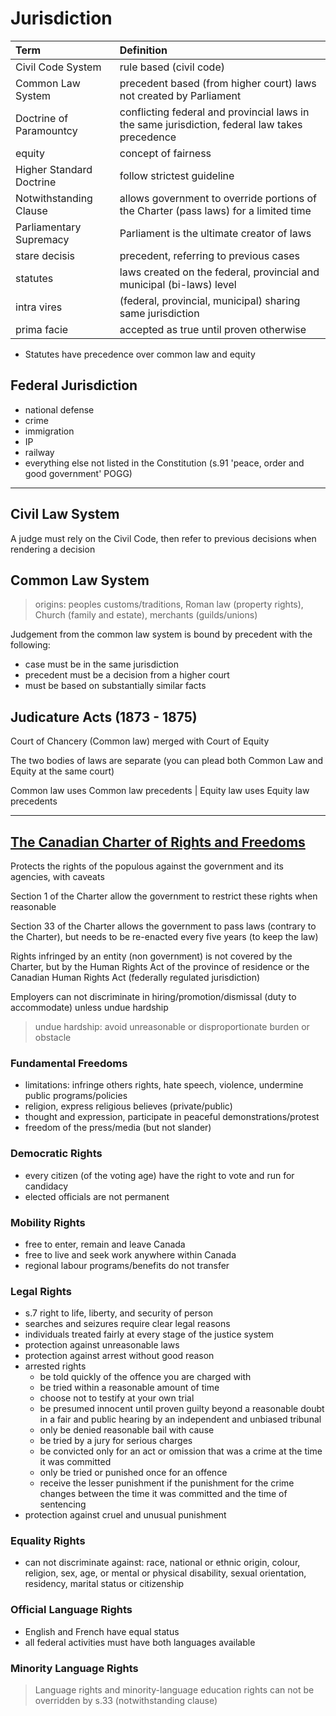 # Jurisdiction

| Term | Definition |
| :----- | :------- |
| Civil Code System | rule based (civil code) |
| Common Law System | precedent based (from higher court) laws not created by Parliament |
| Doctrine of Paramountcy | conflicting federal and provincial laws in the same jurisdiction, federal law takes precedence |
| equity | concept of fairness |
| Higher Standard Doctrine | follow strictest guideline |
| Notwithstanding Clause | allows government to override portions of the Charter (pass laws) for a limited time |
| Parliamentary Supremacy | Parliament is the ultimate creator of laws |
| stare decisis | precedent, referring to previous cases |
| statutes | laws created on the federal, provincial and municipal (bi-laws) level |
| intra vires | (federal, provincial, municipal) sharing same jurisdiction |
| prima facie | accepted as true until proven otherwise |

* Statutes have precedence over common law and equity

## Federal Jurisdiction

* national defense
* crime
* immigration
* IP
* railway
* everything else not listed in the Constitution (s.91 'peace, order and good government' POGG)

---

## Civil Law System

A judge must rely on the Civil Code, then refer to previous decisions when rendering a decision

## Common Law System

> origins: peoples customs/traditions, Roman law (property rights), Church (family and estate), merchants (guilds/unions)

Judgement from the common law system is bound by precedent with the following:

* case must be in the same jurisdiction
* precedent must be a decision from a higher court
* must be based on substantially similar facts

## Judicature Acts (1873 - 1875)

Court of Chancery (Common law) merged with Court of Equity

The two bodies of laws are separate (you can plead both Common Law and Equity at the same court)

Common law uses Common law precedents | Equity law uses Equity law precedents

---

## [The Canadian Charter of Rights and Freedoms](https://www.justice.gc.ca/eng/csj-sjc/rfc-dlc/ccrf-ccdl/)

Protects the rights of the populous against the government and its agencies, with caveats

Section 1 of the Charter allow the government to restrict these rights when reasonable

Section 33 of the Charter allows the government to pass laws (contrary to the Charter), but needs to be re-enacted every five years (to keep the law)

Rights infringed by an entity (non government) is not covered by the Charter, but by the Human Rights Act of the province of residence or the Canadian Human Rights Act (federally regulated jurisdiction)

Employers can not discriminate in hiring/promotion/dismissal (duty to accommodate) unless undue hardship

> undue hardship: avoid unreasonable or disproportionate burden or obstacle

### Fundamental Freedoms

* limitations: infringe others rights, hate speech, violence, undermine public programs/policies
* religion, express religious believes (private/public)
* thought and expression, participate in peaceful demonstrations/protest
* freedom of the press/media (but not slander)

### Democratic Rights

* every citizen (of the voting age) have the right to vote and run for candidacy
* elected officials are not permanent

### Mobility Rights

* free to enter, remain and leave Canada
* free to live and seek work anywhere within Canada
* regional labour programs/benefits do not transfer

### Legal Rights

* s.7 right to life, liberty, and security of person
* searches and seizures require clear legal reasons
* individuals treated fairly at every stage of the justice system
* protection against unreasonable laws
* protection against arrest without good reason
* arrested rights
  * be told quickly of the offence you are charged with
  * be tried within a reasonable amount of time
  * choose not to testify at your own trial
  * be presumed innocent until proven guilty beyond a reasonable doubt in a fair and public hearing by an independent and unbiased tribunal
  * only be denied reasonable bail with cause
  * be tried by a jury for serious charges
  * be convicted only for an act or omission that was a crime at the time it was committed
  * only be tried or punished once for an offence
  * receive the lesser punishment if the punishment for the crime changes between the time it was committed and the time of sentencing
* protection against cruel and unusual punishment

### Equality Rights

* can not discriminate against: race, national or ethnic origin, colour, religion, sex, age, or mental or physical disability, sexual orientation, residency, marital status or citizenship

### Official Language Rights

* English and French have equal status
* all federal activities must have both languages available

### Minority Language Rights

> Language rights and minority-language education rights can not be overridden by s.33 (notwithstanding clause)

